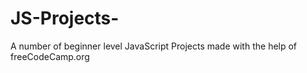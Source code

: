 # JS-Projects-
A number of beginner level JavaScript Projects made with the help of freeCodeCamp.org
